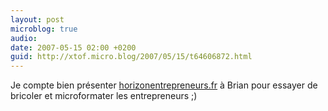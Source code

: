 ```yaml
---
layout: post
microblog: true
audio: 
date: 2007-05-15 02:00 +0200
guid: http://xtof.micro.blog/2007/05/15/t64606872.html
---
```

Je compte bien présenter [horizonentrepreneurs.fr](http://horizonentrepreneurs.fr) à Brian pour essayer de bricoler et microformater les entrepreneurs ;)
